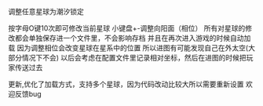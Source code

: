﻿调整任意星球为潮汐锁定

按字母O键10次即可修改当前星球
小键盘+-调整向阳面（相位）
所有对星球的修改都会单独保存进一个文件里，不会影响存档
并且在再次进入游戏的时候自动加载
因为调整相位会改变星球在星系中的位置
所以进图有可能发现自己在外太空(大部分情况下不会)
以后会考虑在配置文件里记录相对坐标，然后在进图的时候把玩家传送过去

更新,优化了加载方式，支持多个星球，因为代码改动比较大所以需要重新设置
欢迎反馈bug

